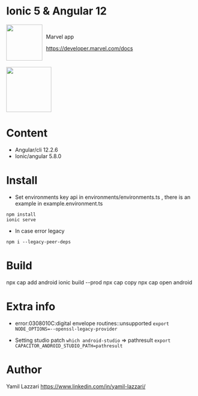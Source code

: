 # Ionic 5 & Angular 12

<div style="display: flex">
<img src="https://i.ibb.co/0nnZSd2/M.png" style="width:96px"/>

<div style="padding: 10px;">

Marvel app

https://developer.marvel.com/docs

</div>
</div>

<br>

<img style="width:120px" src="https://i.ibb.co/2cNBZVH/Beige-Book-A-Class-Via-Our-App-Download-Flyer-Poster-1.png">

<br>

# Content

- Angular/cli 12.2.6
- Ionic/angular 5.8.0

# Install

- Set environments key api in environments/environments.ts , there is an example in example.environment.ts

```
npm install
ionic serve
```

- In case error legacy

```
npm i --legacy-peer-deps 
```
# Build

npx cap add android
ionic build --prod
npx cap copy
npx cap open android


# Extra info

- error:0308010C:digital envelope routines::unsupported
  `export NODE_OPTIONS=--openssl-legacy-provider`

- Setting studio patch
  `which android-studio` => pathresult
  `export CAPACITOR_ANDROID_STUDIO_PATH=pathresult`

# Author

Yamil Lazzari
https://www.linkedin.com/in/yamil-lazzari/
